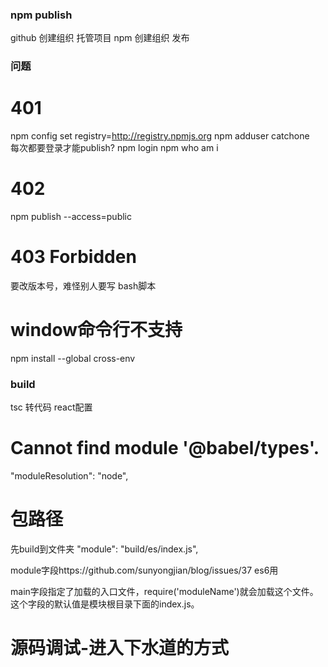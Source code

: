 ### npm publish 
github 创建组织 托管项目
npm 创建组织
发布

### 问题
# 401
npm config set registry=http://registry.npmjs.org
npm adduser   catchone   
每次都要登录才能publish?
npm login
npm who am i
# 402
npm publish --access=public
# 403 Forbidden 
要改版本号，难怪别人要写 bash脚本

# window命令行不支持
npm install --global cross-env

### build
tsc 转代码
react配置
# Cannot find module '@babel/types'.
"moduleResolution": "node",

# 包路径
先build到文件夹
"module": "build/es/index.js",

module字段https://github.com/sunyongjian/blog/issues/37
es6用

main字段指定了加载的入口文件，require('moduleName')就会加载这个文件。这个字段的默认值是模块根目录下面的index.js。

# 源码调试-进入下水道的方式
